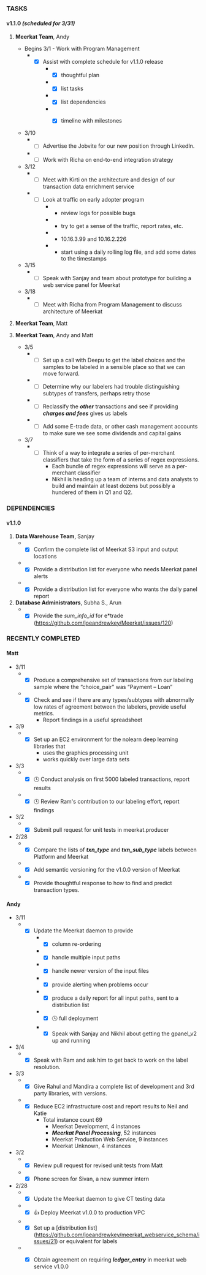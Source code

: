 ### TASKS
#### v1.1.0 *(scheduled for 3/31)*
1.  **Meerkat Team**, Andy
	* Begins 3/1 - Work with Program Management
		* - [x] Assist with complete schedule for v1.1.0 release
			* - [x] thoughtful plan
			* - [x] list tasks
			* - [x] list dependencies
			* - [x] timeline with milestones


	* 3/10
		* - [ ] Advertise the Jobvite for our new position through LinkedIn.
		* - [ ] Work with Richa on end-to-end integration strategy
	* 3/12
		* - [ ] Meet with Kirti on the architecture and design of our transaction data enrichment service
		* - [ ] Look at traffic on early adopter program
			* - review logs for possible bugs
			* - try to get a sense of the traffic, report rates, etc.
			* - 10.16.3.99 and 10.16.2.226
			* - start using a daily rolling log file, and add some dates to the timestamps
	* 3/15
		* - [ ] Speak with Sanjay and team about prototype for building a web service panel for Meerkat
	* 3/18
		* - [ ] Meet with Richa from Program Management to discuss architecture of Meerkat
2.  **Meerkat Team**, Matt



3.  **Meerkat Team**, Andy and Matt
	* 3/5
		* - [ ] Set up a call with Deepu to get the label choices and the samples to be labeled in a sensible place so that we can move forward.
		* - [ ] Determine why our labelers had trouble distinguishing subtypes of transfers, perhaps retry those
		* - [ ] Reclassify the ***other*** transactions and see if providing ***charges and fees*** gives us labels
		* - [ ] Add some E-trade data, or other cash management accounts to make sure we see some dividends and capital gains
	* 3/7
		* - [ ] Think of a way to integrate a series of per-merchant classifiers that take the form of a series of regex expressions.
			* Each bundle of regex expressions will serve as a per-merchant classifier
			* Nikhil is heading up a team of interns and data analysts to build and maintain at least dozens but possibly a hundered of them in Q1 and Q2.

### DEPENDENCIES
#### v1.1.0
1. **Data Warehouse Team**, Sanjay
	* - [x] Confirm the complete list of Meerkat S3 input and output locations
	* - [x] Provide a distribution list for everyone who needs Meerkat panel alerts
	* - [x] Provide a distribution list for everyone who wants the daily panel report
2. **Database Administrators**, Subha S., Arun
	* - [x] Provide the *sum_info_id* for e*trade (https://github.com/joeandrewkey/Meerkat/issues/120)

### RECENTLY COMPLETED
#### Matt
* 3/11
	* - [x] Produce a comprehensive set of transactions from our labeling sample where the “choice_pair” was “Payment – Loan”
	* - [x] Check and see if there are any types/subtypes with abnormally low rates of agreement between the labelers, provide useful metrics.
		* Report findings in a useful spreadsheet
* 3/9
	* - [x] Set up an EC2 environment for the nolearn deep learning libraries that
		* uses the graphics processing unit
		* works quickly over large data sets
* 3/3
	* - [x] :clock4: Conduct analysis on first 5000 labeled transactions, report results 
	* - [x] :clock4: Review Ram's contribution to our labeling effort, report findings
* 3/2
	* - [x] Submit pull request for unit tests in meerkat.producer
* 2/28
	* - [x] Compare the lists of ***txn_type*** and ***txn_sub_type*** labels between Platform and Meerkat
	* - [x] Add semantic versioning for the v1.0.0 version of Meerkat
	* - [x] Provide thoughtful response to how to find and predict transaction types.

#### Andy
* 3/11
	* - [x] Update the Meerkat daemon to provide
		* - [x] column re-ordering
		* - [x] handle multiple input paths
		* - [x] handle newer version of the input files
		* - [x] provide alerting when problems occur
		* - [x] produce a daily report for all input paths, sent to a distribution list
		* - [x] :clock4: full deployment
		* - [x] Speak with Sanjay and Nikhil about getting the gpanel_v2 up and running
* 3/4
	* - [x] Speak with Ram and ask him to get back to work on the label resolution.
* 3/3
	* - [x] Give Rahul and Mandira a complete list of development and 3rd party libraries, with versions.
	* - [x] Reduce EC2 infrastructure cost and report results to Neil and Katie
		* Total instance count 69
			* Meerkat Development, 4 instances
			* ***Meerkat Panel Processing***, 52 instances
			* Meerkat Production Web Service, 9 instances
			* Meerkat Unknown, 4 instances
* 3/2
	* - [x] Review pull request for revised unit tests from Matt
	* - [x] Phone screen for Sivan, a new summer intern
* 2/28
	* - [x] Update the Meerkat daemon to give CT testing data
	* - [x] :+1: Deploy Meerkat v1.0.0 to production VPC 
	* - [x] Set up a [distribution list] (https://github.com/joeandrewkey/meerkat_webservice_schema/issues/21) or equivalent for labels
	* - [x] Obtain agreement on requiring ***ledger_entry*** in meerkat web service v1.0.0

